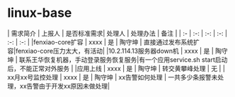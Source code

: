 # linux-base

| 需求简介 | 上报人 | 是否标准需求|  处理人 | 处理办法 | 备注 | 
    | :- | :-: | :-: | :-: | :-: | :-: | 
    |fenxiao-core扩容 | xxxx | 是 | 陶守坤 | 直接通过发布系统扩容|fenxiao-core压力太大，有活动|
    |10.2.114.13服务器down机 | xxxx | 是 | 陶守坤 | 联系王华恢复机器，手动登录服务恢复服务|有一个应用service.sh start启动后，不能正常对外服务 |
    |应用上线 | xxxx | 是 | 陶守坤 | 转交黄攀峰处理 | 无 |
    | xx月xx号监控处理 | xxxx | 是 | 陶守坤 | xx告警如何处理 | 一共多少条报警未处理，xx告警由于开发xx原因未做处理|
